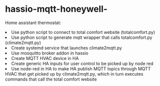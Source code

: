 # hassio-mqtt-honeywell-

Home assistant thermostat:
<li>Use python script to connect to total comfort website (totalcomfort.py)
<li>Use python script to generate mqtt wrapper that calls totalcomfort.py (climate2mqtt.py)
<li>Create systemd service that launches climate2mqtt.py
<li>Use mosquitto broker addon in hassio
<li>Create MQTT HVAC device in HA
<li>Create generic HA inputs for user control to be picked up by node red
<li>Use node-red in HA to make HA publish MQTT topics through MQTT HVAC that get picked up by climate2mqtt.py, which in turn executes commands that call the total comfort website

